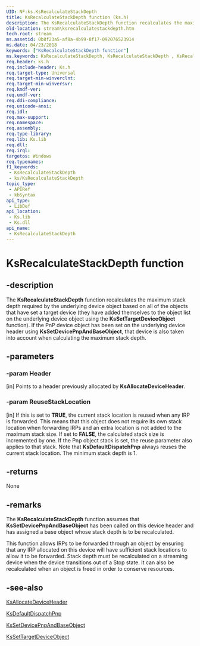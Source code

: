 ```yaml
---
UID: NF:ks.KsRecalculateStackDepth
title: KsRecalculateStackDepth function (ks.h)
description: The KsRecalculateStackDepth function recalculates the maximum stack depth required by the underlying device object based on all of the objects that have set a target device (they have added themselves to the object list on the underlying device object using the KsSetTargetDeviceObject function). If the PnP device object has been set on the underlying device header using KsSetDevicePnpAndBaseObject, that device is also taken into account when calculating the maximum stack depth.
old-location: stream\ksrecalculatestackdepth.htm
tech.root: stream
ms.assetid: 0b8f23a5-af8a-4b99-8f17-092076523914
ms.date: 04/23/2018
keywords: ["KsRecalculateStackDepth function"]
ms.keywords: KsRecalculateStackDepth, KsRecalculateStackDepth , KsRecalculateStackDepth function [Streaming Media Devices], ks/KsRecalculateStackDepth, ksfunc_745f6176-dc53-467f-885e-028da49b81a1.xml, stream.ksrecalculatestackdepth
req.header: ks.h
req.include-header: Ks.h
req.target-type: Universal
req.target-min-winverclnt: 
req.target-min-winversvr: 
req.kmdf-ver: 
req.umdf-ver: 
req.ddi-compliance: 
req.unicode-ansi: 
req.idl: 
req.max-support: 
req.namespace: 
req.assembly: 
req.type-library: 
req.lib: Ks.lib
req.dll: 
req.irql: 
targetos: Windows
req.typenames: 
f1_keywords:
 - KsRecalculateStackDepth
 - ks/KsRecalculateStackDepth
topic_type:
 - APIRef
 - kbSyntax
api_type:
 - LibDef
api_location:
 - Ks.lib
 - Ks.dll
api_name:
 - KsRecalculateStackDepth
---
```


# KsRecalculateStackDepth function


## -description

The <b>KsRecalculateStackDepth</b> function recalculates the maximum stack depth required by the underlying device object based on all of the objects that have set a target device (they have added themselves to the object list on the underlying device object using the <b>KsSetTargetDeviceObject</b> function). If the PnP device object has been set on the underlying device header using <b>KsSetDevicePnpAndBaseObject</b>, that device is also taken into account when calculating the maximum stack depth.

## -parameters

### -param Header 

[in]
Points to a header previously allocated by <b>KsAllocateDeviceHeader</b>.

### -param ReuseStackLocation 

[in]
If this is set to <b>TRUE</b>, the current stack location is reused when any IRP is forwarded. This means that this object does not require its own stack location when forwarding IRPs and an extra location is not added to the maximum stack size. If set to <b>FALSE</b>, the calculated stack size is incremented by one. If the Pnp object stack is set, the reuse parameter also applies to that stack. Note that <b>KsDefaultDispatchPnp</b> always reuses the current stack location. The minimum stack depth is 1.

## -returns

None

## -remarks

The <b>KsRecalculateStackDepth</b> function assumes that <b>KsSetDevicePnpAndBaseObject</b> has been called on this device header and has assigned a base object whose stack depth is to be recalculated.

This function allows IRPs to be forwarded through an object by ensuring that any IRP allocated on this device will have sufficient stack locations to allow it to be forwarded. Stack depth must be recalculated on a streaming device when the device transitions out of a Stop state. It can also be recalculated when an object is freed in order to conserve resources.

## -see-also

<a href="/windows-hardware/drivers/ddi/ks/nf-ks-ksallocatedeviceheader">KsAllocateDeviceHeader</a>



<a href="/previous-versions/ff561665(v=vs.85)">KsDefaultDispatchPnp</a>



<a href="/windows-hardware/drivers/ddi/ks/nf-ks-kssetdevicepnpandbaseobject">KsSetDevicePnpAndBaseObject</a>



<a href="/windows-hardware/drivers/ddi/ks/nf-ks-kssettargetdeviceobject">KsSetTargetDeviceObject</a>